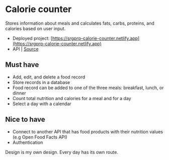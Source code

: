 # Calorie counter

Stores information about meals and calculates fats, carbs, proteins, and calories based on user input.

- Deployed project: [https://srgprp-calorie-counter.netlify.app](https://srgprp-calorie-counter.netlify.app)
- API | [Source](https://github.com/SergPerep/calorie-counter-api)

## Must have

- Add, edit, and delete a food record
- Store records in a database
- Food record can be added to one of the three meals: breakfast, lunch, or dinner
- Count total nutrition and calories for a meal and for a day
- Select a day with a calendar

## Nice to have

- Connect to another API that has food products with their nutrition values (e.g Open Food Facts API)
- Authentication

Design is my own design.
Every day has its own route.
